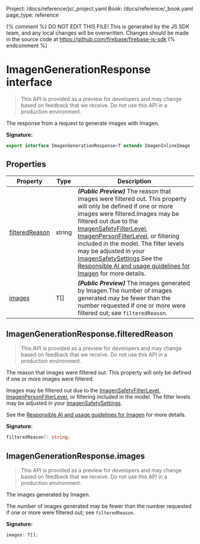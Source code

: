 Project: /docs/reference/js/_project.yaml
Book: /docs/reference/_book.yaml
page_type: reference

{% comment %}
DO NOT EDIT THIS FILE!
This is generated by the JS SDK team, and any local changes will be
overwritten. Changes should be made in the source code at
https://github.com/firebase/firebase-js-sdk
{% endcomment %}

# ImagenGenerationResponse interface
> This API is provided as a preview for developers and may change based on feedback that we receive. Do not use this API in a production environment.
> 

The response from a request to generate images with Imagen.

<b>Signature:</b>

```typescript
export interface ImagenGenerationResponse<T extends ImagenInlineImage | ImagenGCSImage> 
```

## Properties

|  Property | Type | Description |
|  --- | --- | --- |
|  [filteredReason](./ai.imagengenerationresponse.md#imagengenerationresponsefilteredreason) | string | <b><i>(Public Preview)</i></b> The reason that images were filtered out. This property will only be defined if one or more images were filtered.<!-- -->Images may be filtered out due to the [ImagenSafetyFilterLevel](./ai.md#imagensafetyfilterlevel)<!-- -->, [ImagenPersonFilterLevel](./ai.md#imagenpersonfilterlevel)<!-- -->, or filtering included in the model. The filter levels may be adjusted in your [ImagenSafetySettings](./ai.imagensafetysettings.md#imagensafetysettings_interface)<!-- -->.<!-- -->See the [Responsible AI and usage guidelines for Imagen](https://cloud.google.com/vertex-ai/generative-ai/docs/image/responsible-ai-imagen) for more details. |
|  [images](./ai.imagengenerationresponse.md#imagengenerationresponseimages) | T\[\] | <b><i>(Public Preview)</i></b> The images generated by Imagen.<!-- -->The number of images generated may be fewer than the number requested if one or more were filtered out; see <code>filteredReason</code>. |

## ImagenGenerationResponse.filteredReason

> This API is provided as a preview for developers and may change based on feedback that we receive. Do not use this API in a production environment.
> 

The reason that images were filtered out. This property will only be defined if one or more images were filtered.

Images may be filtered out due to the [ImagenSafetyFilterLevel](./ai.md#imagensafetyfilterlevel)<!-- -->, [ImagenPersonFilterLevel](./ai.md#imagenpersonfilterlevel)<!-- -->, or filtering included in the model. The filter levels may be adjusted in your [ImagenSafetySettings](./ai.imagensafetysettings.md#imagensafetysettings_interface)<!-- -->.

See the [Responsible AI and usage guidelines for Imagen](https://cloud.google.com/vertex-ai/generative-ai/docs/image/responsible-ai-imagen) for more details.

<b>Signature:</b>

```typescript
filteredReason?: string;
```

## ImagenGenerationResponse.images

> This API is provided as a preview for developers and may change based on feedback that we receive. Do not use this API in a production environment.
> 

The images generated by Imagen.

The number of images generated may be fewer than the number requested if one or more were filtered out; see `filteredReason`<!-- -->.

<b>Signature:</b>

```typescript
images: T[];
```

